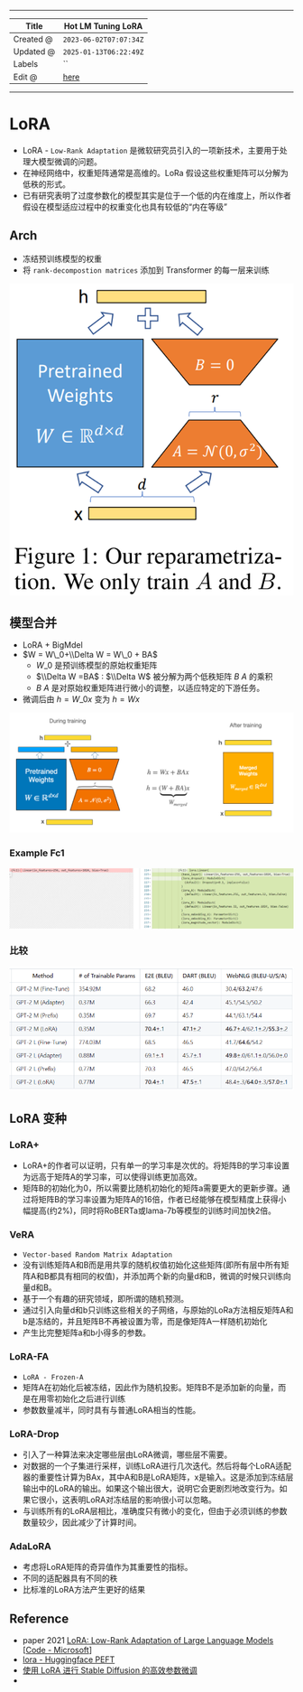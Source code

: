 -----

| Title     | Hot LM Tuning LoRA                                    |
| --------- | ----------------------------------------------------- |
| Created @ | `2023-06-02T07:07:34Z`                                |
| Updated @ | `2025-01-13T06:22:49Z`                                |
| Labels    | \`\`                                                  |
| Edit @    | [here](https://github.com/junxnone/aiwiki/issues/406) |

-----

# LoRA

  - LoRA - `Low-Rank Adaptation` 是微软研究员引入的一项新技术，主要用于处理大模型微调的问题。
  - 在神经网络中，权重矩阵通常是高维的。LoRa 假设这些权重矩阵可以分解为低秩的形式。
  - 已有研究表明了过度参数化的模型其实是位于一个低的内在维度上，所以作者假设在模型适应过程中的权重变化也具有较低的“内在等级”

## Arch

  - 冻结预训练模型的权重
  - 将 `rank-decompostion matrices` 添加到 Transformer 的每一层来训练

![image](media/d50027e18ac0523bc571f9ccaa80b035371ae018.png)

## 模型合并

  - LoRA + BigMdel
  - $W = W\_0+\\Delta W = W\_0 + BA$
      - $W\_0$ 是预训练模型的原始权重矩阵
      - $\\Delta W =BA$ : $\\Delta W$ 被分解为两个低秩矩阵 $B$ $A$ 的乘积
      - $B$ $A$ 是对原始权重矩阵进行微小的调整，以适应特定的下游任务。
  - 微调后由 $h=W\_0x$ 变为 $h=Wx$

![image](media/e00170047a03be351211678d3a1e86d37f880e98.png)

### Example Fc1

![image](media/74c00f5fefb5dcbd6b21d14159385d1ca52100a2.png)

### 比较

![image](media/05d5436881defaa8acbd924b9b1f26dce21ec501.png)

## LoRA 变种

### LoRA+

  - LoRA+的作者可以证明，只有单一的学习率是次优的。将矩阵B的学习率设置为远高于矩阵A的学习率，可以使得训练更加高效。
  - 矩阵B的初始化为0，所以需要比随机初始化的矩阵a需要更大的更新步骤。通过将矩阵B的学习率设置为矩阵A的16倍，作者已经能够在模型精度上获得小幅提高(约2%)，同时将RoBERTa或lama-7b等模型的训练时间加快2倍。

### VeRA

  - `Vector-based Random Matrix Adaptation`
  - 没有训练矩阵A和B而是用共享的随机权值初始化这些矩阵(即所有层中所有矩阵A和B都具有相同的权值)，并添加两个新的向量d和B，微调的时候只训练向量d和B。
  - 基于一个有趣的研究领域，即所谓的随机预测。
  - 通过引入向量d和b只训练这些相关的子网络，与原始的LoRa方法相反矩阵A和b是冻结的，并且矩阵B不再被设置为零，而是像矩阵A一样随机初始化
  - 产生比完整矩阵a和b小得多的参数。

### LoRA-FA

  - `LoRA - Frozen-A`
  - 矩阵A在初始化后被冻结，因此作为随机投影。矩阵B不是添加新的向量，而是在用零初始化之后进行训练
  - 参数数量减半，同时具有与普通LoRA相当的性能。

### LoRA-Drop

  - 引入了一种算法来决定哪些层由LoRA微调，哪些层不需要。
  - 对数据的一个子集进行采样，训练LoRA进行几次迭代。然后将每个LoRA适配器的重要性计算为BAx，其中A和B是LoRA矩阵，x是输入。这是添加到冻结层输出中的LoRA的输出。如果这个输出很大，说明它会更剧烈地改变行为。如果它很小，这表明LoRA对冻结层的影响很小可以忽略。
  - 与训练所有的LoRA层相比，准确度只有微小的变化，但由于必须训练的参数数量较少，因此减少了计算时间。

### AdaLoRA

  - 考虑将LoRA矩阵的奇异值作为其重要性的指标。
  - 不同的适配器具有不同的秩
  - 比标准的LoRA方法产生更好的结果

## Reference

  - paper 2021 [LoRA: Low-Rank Adaptation of Large Language
    Models](https://arxiv.org/abs/2106.09685) \[[Code -
    Microsoft](https://github.com/microsoft/LoRA)\]
  - [lora - Huggingface
    PEFT](https://github.com/huggingface/peft/blob/main/src/peft/tuners/lora.py)
  - [使用 LoRA 进行 Stable Diffusion
    的高效参数微调](https://huggingface.co/blog/zh/lora)
  -
